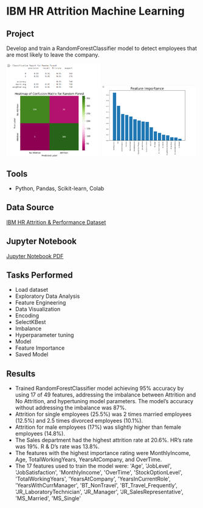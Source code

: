 # IBM HR Attrition Machine Learning

## Project
Develop and train a RandomForestClassifier model to detect employees that are most likely to leave the company.

<p float=left>
<img src="https://github.com/Sarah269/glowing-dollop/blob/main/IBM_HR_Attrition/HR_accuracy.png" width="49%">
<img src="https://github.com/Sarah269/glowing-dollop/blob/main/IBM_HR_Attrition/HR_FeatureImportance.png" width="49%">
</p>

## Tools
- Python, Pandas, Scikit-learn, Colab

## Data Source
[IBM HR Attrition & Performance Dataset](https://www.kaggle.com/datasets/pavansubhasht/ibm-hr-analytics-attrition-dataset)

## Jupyter Notebook
[Jupyter Notebook PDF](https://github.com/Sarah269/glowing-dollop/blob/main/IBM_HR_Attrition/EmployeeAttrition.pdf)

## Tasks Performed
- Load dataset
- Exploratory Data Analysis
- Feature Engineering
- Data Visualization
- Encoding
- SelectKBest
- Imbalance
- Hyperparameter tuning
- Model
- Feature Importance
- Saved Model

## Results
- Trained RandomForestClassifier model achieving 95% accuracy by using 17 of 49 features,
 addressing the imbalance between Attrition and No Attrition, and hypertuning model parameters. The model’s accuracy without addressing the imbalance was 87%.
- Attrition for single employees (25.5%) was 2 times married employees (12.5%) and 2.5 times divorced employees (10.1%).
- Attrition for male employees (17%) was slightly higher than female employees (14.8%).
- The Sales department had the highest attrition rate at 20.6%. HR’s rate was 19%. R & D’s rate was 13.8%.
- The features with the highest importance rating were MonthlyIncome, Age, TotalWorkingYears, YearsAtCompany, and OverTime.
- The 17 features used to train the model were:
 'Age', 'JobLevel', 'JobSatisfaction', 'MonthlyIncome', 'OverTime', 'StockOptionLevel', 'TotalWorkingYears', 'YearsAtCompany', 'YearsInCurrentRole', 'YearsWithCurrManager', 'BT_NonTravel', 'BT_Travel_Frequently', 'JR_LaboratoryTechnician', 'JR_Manager', 'JR_SalesRepresentative', 'MS_Married', 'MS_Single'
